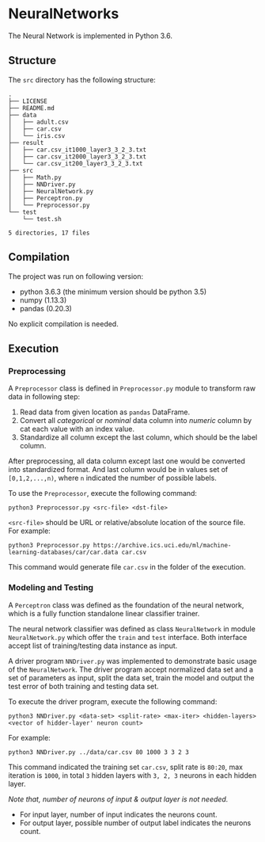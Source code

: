 # NeuralNetworks

The Neural Network is implemented in Python 3.6.

## Structure

The `src` directory has the following structure:

    .
    ├── LICENSE
    ├── README.md
    ├── data
    │   ├── adult.csv
    │   ├── car.csv
    │   └── iris.csv
    ├── result
    │   ├── car.csv_it1000_layer3_3_2_3.txt
    │   ├── car.csv_it2000_layer3_3_2_3.txt
    │   └── car.csv_it200_layer3_3_2_3.txt
    ├── src
    │   ├── Math.py
    │   ├── NNDriver.py
    │   ├── NeuralNetwork.py
    │   ├── Perceptron.py
    │   └── Preprocessor.py
    └── test
        └── test.sh

    5 directories, 17 files


## Compilation

The project was run on following version:

-   python 3.6.3 (the minimum version should be python 3.5)
-   numpy (1.13.3)
-   pandas (0.20.3)

No explicit compilation is needed.


## Execution

### Preprocessing

A `Preprocessor` class is defined in `Preprocessor.py` module to transform raw
data in following step:

1.  Read data from given location as `pandas` DataFrame.
2.  Convert all _categorical_ or _nominal_ data column into _numeric_ column by
    cat each value with an index value.
3.  Standardize all column except the last column, which should be the label
    column.

After preprocessing, all data column except last one would be converted into
standardized format. And last column would be in values set of `[0,1,2,...,n)`,
where `n` indicated the number of possible labels.

To use the `Preprocessor`, execute the following command:

    python3 Preprocessor.py <src-file> <dst-file>

`<src-file>` should be URL or relative/absolute location of the source file.
For example:

    python3 Preprocessor.py https://archive.ics.uci.edu/ml/machine-learning-databases/car/car.data car.csv

This command would generate file `car.csv` in the folder of the execution.

### Modeling and Testing

A `Perceptron` class was defined as the foundation of the neural network, which
is a fully function standalone linear classifier trainer.

The neural network classifier was defined as class `NeuralNetwork` in module
`NeuralNetwork.py` which offer the `train` and `test` interface. Both interface
accept list of training/testing data instance as input.

A driver program `NNDriver.py` was implemented to demonstrate basic usage of
the `NeuralNetwork`. The driver program accept normalized data set and a set of
parameters as input, split the data set, train the model and output the test
error of both training and testing data set.

To execute the driver program, execute the following command:

    python3 NNDriver.py <data-set> <split-rate> <max-iter> <hidden-layers> <vector of hidder-layer' neuron count>

For example:

    python3 NNDriver.py ../data/car.csv 80 1000 3 3 2 3

This command indicated the training set `car.csv`, split rate is `80:20`, max
iteration is `1000`, in total `3` hidden layers with `3, 2, 3` neurons in
each hidden layer.

*Note that, number of neurons of input & output layer is not needed.*

-   For input layer, number of input indicates the neurons count.
-   For output layer, possible number of output label indicates the neurons
    count.

